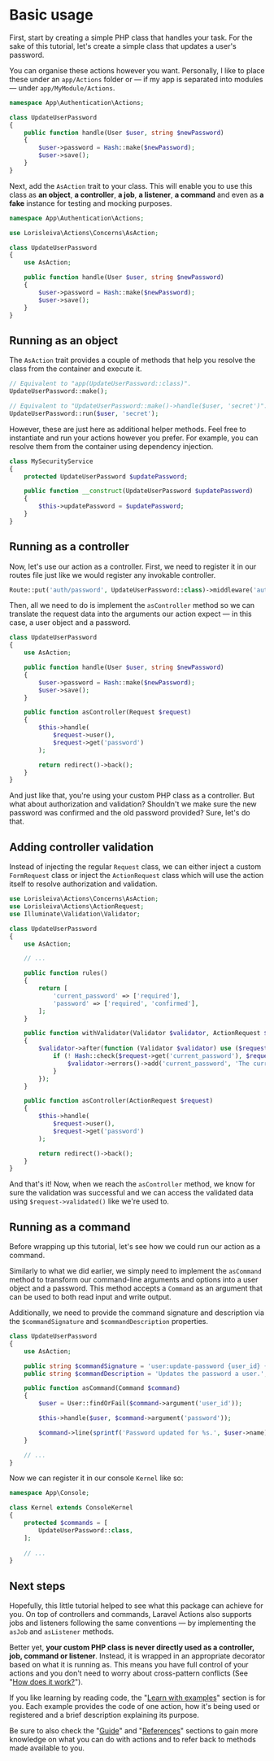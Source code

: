 # Basic usage

First, start by creating a simple PHP class that handles your task. For the sake of this tutorial, let's create a simple class that updates a user's password.

You can organise these actions however you want. Personally, I like to place these under an `app/Actions` folder or — if my app is separated into modules — under `app/MyModule/Actions`.

```php
namespace App\Authentication\Actions;

class UpdateUserPassword
{
    public function handle(User $user, string $newPassword)
    {
        $user->password = Hash::make($newPassword);
        $user->save();
    }
}
```

Next, add the `AsAction` trait to your class. This will enable you to use this class as **an object**, **a controller**, **a job**, **a listener**, **a command** and even as **a fake** instance for testing and mocking purposes.

```php
namespace App\Authentication\Actions;

use Lorisleiva\Actions\Concerns\AsAction;

class UpdateUserPassword
{
    use AsAction;

    public function handle(User $user, string $newPassword)
    {
        $user->password = Hash::make($newPassword);
        $user->save();
    }
}
```

## Running as an object

The `AsAction` trait provides a couple of methods that help you resolve the class from the container and execute it.

```php
// Equivalent to "app(UpdateUserPassword::class)".
UpdateUserPassword::make();

// Equivalent to "UpdateUserPassword::make()->handle($user, 'secret')".
UpdateUserPassword::run($user, 'secret');
```

However, these are just here as additional helper methods. Feel free to instantiate and run your actions however you prefer. For example, you can resolve them from the container using dependency injection.

```php
class MySecurityService
{
    protected UpdateUserPassword $updatePassword;

    public function __construct(UpdateUserPassword $updatePassword)
    {
        $this->updatePassword = $updatePassword;
    }
}
```

## Running as a controller

Now, let's use our action as a controller. First, we need to register it in our routes file just like we would register any invokable controller.

```php
Route::put('auth/password', UpdateUserPassword::class)->middleware('auth');
```

Then, all we need to do is implement the `asController` method so we can translate the request data into the arguments our action expect — in this case, a user object and a password.

```php
class UpdateUserPassword
{
    use AsAction;

    public function handle(User $user, string $newPassword)
    {
        $user->password = Hash::make($newPassword);
        $user->save();
    }

    public function asController(Request $request)
    {
        $this->handle(
            $request->user(), 
            $request->get('password')
        );

        return redirect()->back();
    }
}
```

And just like that, you're using your custom PHP class as a controller. But what about authorization and validation? Shouldn't we make sure the new password was confirmed and the old password provided? Sure, let's do that.

## Adding controller validation

Instead of injecting the regular `Request` class, we can either inject a custom `FormRequest` class or inject the `ActionRequest` class which will use the action itself to resolve authorization and validation.

```php
use Lorisleiva\Actions\Concerns\AsAction;
use Lorisleiva\Actions\ActionRequest;
use Illuminate\Validation\Validator;

class UpdateUserPassword
{
    use AsAction;

    // ...

    public function rules()
    {
        return [
            'current_password' => ['required'],
            'password' => ['required', 'confirmed'],
        ];
    }

    public function withValidator(Validator $validator, ActionRequest $request)
    {
        $validator->after(function (Validator $validator) use ($request) {
            if (! Hash::check($request->get('current_password'), $request->user()->password)) {
                $validator->errors()->add('current_password', 'The current password does not match.');
            }
        });
    }

    public function asController(ActionRequest $request)
    {
        $this->handle(
            $request->user(), 
            $request->get('password')
        );

        return redirect()->back();
    }
}
```

And that's it! Now, when we reach the `asController` method, we know for sure the validation was successful and we can access the validated data using `$request->validated()` like we're used to.

## Running as a command

Before wrapping up this tutorial, let's see how we could run our action as a command.

Similarly to what we did earlier, we simply need to implement the `asCommand` method to transform our command-line arguments and options into a user object and a password. This method accepts a `Command` as an argument that can be used to both read input and write output.

Additionally, we need to provide the command signature and description via the `$commandSignature` and `$commandDescription` properties.

```php
class UpdateUserPassword
{
    use AsAction;

    public string $commandSignature = 'user:update-password {user_id} {password}';
    public string $commandDescription = 'Updates the password a user.';

    public function asCommand(Command $command)
    {
        $user = User::findOrFail($command->argument('user_id'));

        $this->handle($user, $command->argument('password'));

        $command->line(sprintf('Password updated for %s.', $user->name));
    }

    // ...
}
```

Now we can register it in our console `Kernel` like so:

```php
namespace App\Console;

class Kernel extends ConsoleKernel
{
    protected $commands = [
        UpdateUserPassword::class,
    ];
    
    // ...
}
```

## Next steps

Hopefully, this little tutorial helped to see what this package can achieve for you. On top of controllers and commands, Laravel Actions also supports jobs and listeners following the same conventions — by implementing the `asJob` and `asListener` methods.

Better yet, **your custom PHP class is never directly used as a controller, job, command or listener**. Instead, it is wrapped in an appropriate decorator based on what it is running as. This means you have full control of your actions and you don't need to worry about cross-pattern conflicts (See "[How does it work?](./how-does-it-work)").

If you like learning by reading code, the "[Learn with examples](./examples/generate-reservation-code)" section is for you. Each example provides the code of one action, how it's being used or registered and a brief description explaining its purpose.

Be sure to also check the "[Guide](./one-class-one-task)" and "[References](./as-object)" sections to gain more knowledge on what you can do with actions and to refer back to methods made available to you.
